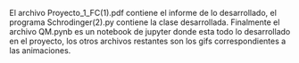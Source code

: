 El archivo Proyecto_1_FC(1).pdf contiene el informe de lo desarrollado, el programa Schrodinger(2).py contiene la clase desarrollada. Finalmente el archivo QM.pynb es un notebook de jupyter donde esta todo lo desarrollado en el proyecto, los otros archivos restantes son los gifs correspondientes a las animaciones.
